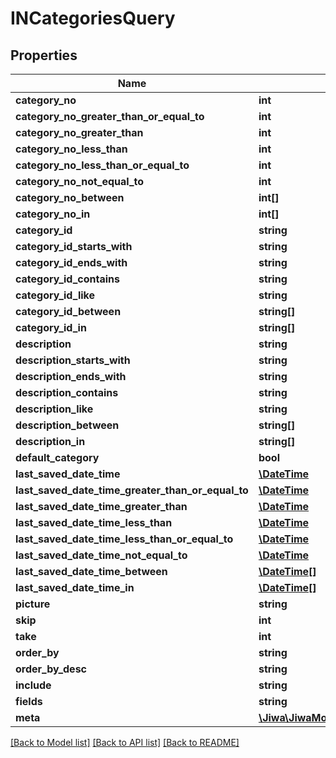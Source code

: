 # INCategoriesQuery

## Properties
Name | Type | Description | Notes
------------ | ------------- | ------------- | -------------
**category_no** | **int** |  | [optional] 
**category_no_greater_than_or_equal_to** | **int** |  | [optional] 
**category_no_greater_than** | **int** |  | [optional] 
**category_no_less_than** | **int** |  | [optional] 
**category_no_less_than_or_equal_to** | **int** |  | [optional] 
**category_no_not_equal_to** | **int** |  | [optional] 
**category_no_between** | **int[]** |  | [optional] 
**category_no_in** | **int[]** |  | [optional] 
**category_id** | **string** |  | [optional] 
**category_id_starts_with** | **string** |  | [optional] 
**category_id_ends_with** | **string** |  | [optional] 
**category_id_contains** | **string** |  | [optional] 
**category_id_like** | **string** |  | [optional] 
**category_id_between** | **string[]** |  | [optional] 
**category_id_in** | **string[]** |  | [optional] 
**description** | **string** |  | [optional] 
**description_starts_with** | **string** |  | [optional] 
**description_ends_with** | **string** |  | [optional] 
**description_contains** | **string** |  | [optional] 
**description_like** | **string** |  | [optional] 
**description_between** | **string[]** |  | [optional] 
**description_in** | **string[]** |  | [optional] 
**default_category** | **bool** |  | [optional] 
**last_saved_date_time** | [**\DateTime**](\DateTime.md) |  | [optional] 
**last_saved_date_time_greater_than_or_equal_to** | [**\DateTime**](\DateTime.md) |  | [optional] 
**last_saved_date_time_greater_than** | [**\DateTime**](\DateTime.md) |  | [optional] 
**last_saved_date_time_less_than** | [**\DateTime**](\DateTime.md) |  | [optional] 
**last_saved_date_time_less_than_or_equal_to** | [**\DateTime**](\DateTime.md) |  | [optional] 
**last_saved_date_time_not_equal_to** | [**\DateTime**](\DateTime.md) |  | [optional] 
**last_saved_date_time_between** | [**\DateTime[]**](\DateTime.md) |  | [optional] 
**last_saved_date_time_in** | [**\DateTime[]**](\DateTime.md) |  | [optional] 
**picture** | **string** |  | [optional] 
**skip** | **int** |  | [optional] 
**take** | **int** |  | [optional] 
**order_by** | **string** |  | [optional] 
**order_by_desc** | **string** |  | [optional] 
**include** | **string** |  | [optional] 
**fields** | **string** |  | [optional] 
**meta** | [**\Jiwa\JiwaModel\DictionaryStringString_**](DictionaryStringString_.md) |  | [optional] 

[[Back to Model list]](../README.md#documentation-for-models) [[Back to API list]](../README.md#documentation-for-api-endpoints) [[Back to README]](../README.md)


